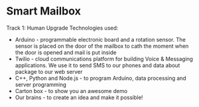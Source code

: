 # Smart Mailbox

Track 1: Human Upgrade
Technologies used:
- Arduino - programmable electronic board and a rotation sensor. The sensor is placed on the door of the mailbox to cath the moment when the door is opened and mail is put inside
- Twilio - cloud communications platform for building Voice & Messaging applications. We use it to send SMS to our phones and data about package to our web server
- C++, Python and Node.js - to program Arduino, data processing and server programming
- Carton box - to show you an awesome demo
- Our brains - to create an idea and make it possible!
